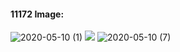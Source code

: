 #### 11172 Image:
![2020-05-10 (1)](https://user-images.githubusercontent.com/60235679/81503763-0ccc4d00-92ab-11ea-95ba-9257208db052.png)
<img src = "https://user-images.githubusercontent.com/60235679/78418908-2f14e000-7606-11ea-93f5-ac831b49d3f4.png">
![2020-05-10 (7)](https://user-images.githubusercontent.com/60235679/81504132-2a021b00-92ad-11ea-82b7-e0b76b9f2ab1.png)

